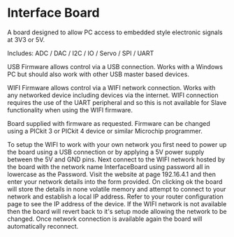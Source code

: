 # Interface Board

A board designed to allow PC access to embedded style electronic signals at 3V3 or 5V.

Includes: ADC / DAC / I2C / IO / Servo / SPI / UART

USB Firmware allows control via a USB connection. Works with a Windows PC but should also work with other USB master based devices.

WIFI Firmware allows control via a WIFI network connection. Works with any networked device including devices via the internet. 
WIFI connection requires the use of the UART peripheral and so this is not available for Slave functionality when using the WIFI firmware.

Board supplied with firmware as requested. Firmware can be changed using a PICkit 3 or PICkit 4 device or similar Microchip programmer.

To setup the WIFI to work with your own network you first need to power up the board using a USB connection or by applying a 5V power supply between the 5V and GND pins. 
Next connect to the WIFI network hosted by the board with the network name InterfaceBoard using password all in lowercase as the Password. 
Visit the website at page 192.16.4.1 and then enter your network details into the form provided. 
On clicking ok the board will store the details in none volatile memory and attempt to connect to your network and establish a local IP address. 
Refer to your router configuration page to see the IP address of the device. 
If the WIFI network is not available then the board will revert back to it's setup mode allowing the network to be changed. 
Once network connection is available again the board will automatically reconnect.
